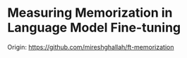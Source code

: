 # Measuring Memorization in Language Model Fine-tuning
Origin: https://github.com/mireshghallah/ft-memorization
